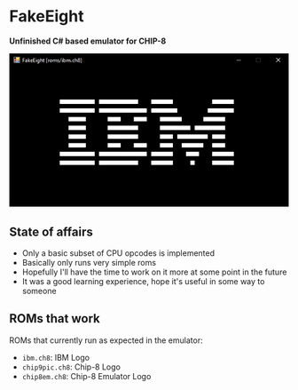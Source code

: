 # FakeEight
**Unfinished C# based emulator for CHIP-8**

![IBM Rom](screenshot-ibm.png)

## State of affairs
- Only a basic subset of CPU opcodes is implemented
- Basically only runs very simple roms
- Hopefully I'll have the time to work on it more at some point in the future
- It was a good learning experience, hope it's useful in some way to someone

## ROMs that work

ROMs that currently run as expected in the emulator:

- `ibm.ch8`: IBM Logo
- `chip9pic.ch8`: Chip-8 Logo
- `chip8em.ch8`: Chip-8 Emulator Logo